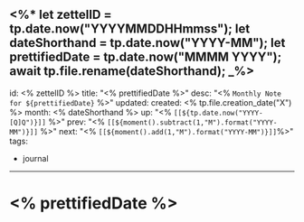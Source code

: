 <%*
	let zettelID = tp.date.now("YYYYMMDDHHmmss");
	let dateShorthand = tp.date.now("YYYY-MM");
	let prettifiedDate = tp.date.now("MMMM YYYY");
	await tp.file.rename(dateShorthand);
_%>
---
id: <% zettelID %>
title: "<% prettifiedDate %>"
desc: "<% `Monthly Note for ${prettifiedDate}` %>"
updated: 
created: <% tp.file.creation_date("X") %>
month: <% dateShorthand %>
up: "<% `[[${tp.date.now("YYYY-[Q]Q")}]]` %>"
prev: "<% `[[${moment().subtract(1,"M").format("YYYY-MM")}]]` %>"
next: "<% `[[${moment().add(1,"M").format("YYYY-MM")}]]`%>"
tags:
- journal
---

# <% prettifiedDate %>

